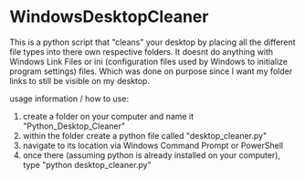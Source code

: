 # WindowsDesktopCleaner

This is a python script that "cleans" your desktop by placing all the different file types into there own respective folders. It doesnt do anything with Windows Link Files
or ini (configuration files used by Windows to initialize program settings) files. Which was done on purpose since I want my folder links to still be visible on my desktop.

usage information / how to use:
1. create a folder on your computer and name it "Python_Desktop_Cleaner"
2. within the folder create a python file called "desktop_cleaner.py"
3. navigate to its location via Windows Command Prompt or PowerShell
4. once there (assuming python is already installed on your computer), type "python desktop_cleaner.py"
